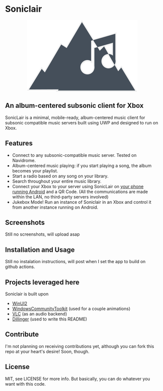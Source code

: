 # Soniclair

<p align="middle">
   <img src="./logo.svg">
</p>


## An album-centered subsonic client for Xbox

SonicLair is a minimal, mobile-ready, album-centered music client for subsonic compatible music servers built using UWP and designed to run on Xbox.

## Features

- Connect to any subsonic-compatible music server. Tested on Navidrome.
- Album-centered music playing: if you start playing a song, the album becomes your playlist.
- Start a radio based on any song on your library.
- Search throughout your entire music library.
- Connect your Xbox to your server using SonicLair on [your phone running Android](https://github.com/thelinkin3000/SonicLair) and a QR Code. (All the communications are made within the LAN, no third-party servers involved)
- Jukebox Mode! Run an instance of Soniclair in an Xbox and control it from another instance running on Android.


## Screenshots

Still no screenshots, will upload asap
<!-- <p align="middle">
<img src="./assets/tvScreenshot1.png" width="40%">
<img src="./assets/tvScreenshot2.png" width="40%">
<img src="./assets/tvScreenshot3.png" width="40%"> 
</p> -->

## Installation and Usage

Still no instalation instructions, will post when I set the app to build on github actions.

## Projects leveraged here

Soniclair is built upon

- [WinUI2]
- [WindowsCommunityToolkit] (used for a couple animations)
- [VLC] (as an audio backend)
- [Dillinger] (used to write this README)

## Contribute

I'm not planning on receiving contributions yet, although you can fork this repo at your heart's desire!
Soon, though.

## License

MIT, see LICENSE for more info.
But basically, you can do whatever you want with this code.

[//]: # (These are reference links used in the body of this note and get stripped out when the markdown processor does its job. There is no need to format nicely because it shouldn't be seen. Thanks SO - http://stackoverflow.com/questions/4823468/store-comments-in-markdown-syntax)

   [WinUI2]: <https://github.com/microsoft/microsoft-ui-xaml>
   [WindowsCommunityToolkit]: <https://github.com/CommunityToolkit/WindowsCommunityToolkit>
   [VLC]: <https://www.videolan.org/>
   [Dillinger]: <https://github.com/joemccann/dillinger>
   